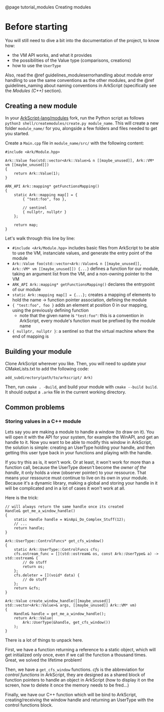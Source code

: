 @page tutorial_modules Creating modules

# Before starting

You will still need to dive a bit into the documentation of the project, to know how:
* the VM API works, and what it provides
* the possibilities of the Value type (comparisons, creations)
* how to use the `UserType`

Also, read the @ref guidelines_moduleserrorhandling about module error handling to use the same conventions as the other modules, and the @ref guidelines_naming about naming conventions in ArkScript (specifically see the *Modules (C++)* section).

## Creating a new module

In your [ArkScript-lang/modules](https://github.com/ArkScript-lang/modules) fork, run the Python script as follows `python3 shell/createmodules/create.py module_name`. This will create a new folder `module_name/` for you, alongside a few folders and files needed to get you started.

Create a `Main.cpp` file in `module_name/src/` with the following content:

~~~~{.cpp}
#include <Ark/Module.hpp>

Ark::Value foo(std::vector<Ark::Value>& n [[maybe_unused]], Ark::VM* vm [[maybe_unused]])
{
    return Ark::Value(1);
}

ARK_API Ark::mapping* getFunctionsMapping()
{
    static Ark::mapping map[] = {
        { "test:foo", foo },

        // sentinel
        { nullptr, nullptr }
    };

    return map;
}
~~~~

Let's walk through this line by line:
- `#include <Ark/Module.hpp>` includes basic files from ArkScript to be able to use the VM, instanciate values, and generate the entry point of the module
- `Ark::Value foo(std::vector<Ark::Value>& n [[maybe_unused]], Ark::VM* vm [[maybe_unused]]) {...}` defines a function for our module, taking an argument list from the VM, and a non-owning pointer to the VM
- `ARK_API Ark::mapping* getFunctionsMapping()` declares the entrypoint of our module
- `static Ark::mapping map[] = {...};` creates a mapping of elements to hold the name -> function pointer association, defining the module
- `{ "test:foo", foo }` adds an element at position 0 in our mapping, using the previously defining function
    - note that the given name is `"test:foo"`: this is a convention in ArkScript, every module's function must be prefixed by the module name
- `{ nullptr, nullptr }`: a sentinel so that the virtual machine where the end of mapping is

## Building your module

Clone ArkScript wherever you like. Then, you will need to update your CMakeLists.txt to add the following code:

~~~~{cmake}
add_subdirectory(path/to/arkscript/ Ark)
~~~~

Then, run `cmake . -Build`, and build your module with `cmake --build build`. It should output a `.arkm` file in the current working directory.

## Common problems

### Storing values in a C++ module

Lets say you are making a module to handle a window (to draw on it). You will open it with the API for your system, for example the WinAPI, and get an handle to it. Now you want to be able to modify this window in ArkScript, the solution is simple: creating an UserType holding your handle, and then getting this user type back in your functions and playing with the handle.

If you try this as is, it won't work. Or at least, it won't work for more than a function call, because the UserType doesn't become the *owner of the handle*, it only holds a view (observer pointer) to your ressource. That means your ressource must continue to live on its own in your module. Because it's a dynamic library, making a global and storing your handle in it will be complicated and in a lot of cases it won't work at all.

Here is the trick:

~~~~{.cpp}
// will always return the same handle once its created
Handle& get_me_a_window_handle()
{
    static Handle handle = WinApi_Do_Complex_Stuff(12);
    // ...
    return handle;
}

Ark::UserType::ControlFuncs* get_cfs_window()
{
    static Ark::UserType::ControlFuncs cfs;
    cfs.ostream_func = [](std::ostream& os, const Ark::UserType& a) -> std::ostream& {
        // do stuff
        return os;
    };
    cfs.deleter = [](void* data) {
        // do stuff
    };
    return &cfs;
}

Ark::Value create_window_handle([[maybe_unused]] std::vector<Ark::Value>& args, [[maybe_unused]] Ark::VM* vm)
{
    Handle& handle = get_me_a_window_handle();
    return Ark::Value(
        Ark::UserType(&handle, get_cfs_window())
    );
}
~~~~

There is a lot of things to unpack here.

First, we have a function returning a reference to a static object, which will get initialized only once, even if we call the function a thousand times. Great, we solved the lifetime problem!

Then, we have a `get_cfs_window` functions. *cfs* is the abbreviation for *control functions* in ArkScript, they are designed as a shared block of function pointers to handle an object in ArkScript (how to display it on the screen, how to delete it once the memory needs to be fred...)

Finally, we have our C++ function which will be bind to ArkScript, creating/receiving the window handle and returning an UserType with the control functions block.
